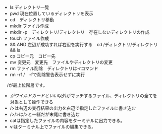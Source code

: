 
- ls ディレクトリ一覧
- pwd 現在位置しているディレクトリを表示
- cd　ディレクトリ移動
- mkdir ファイル作成
- mkdir -p　ディレクトリ/ディレクトリ　存在しないディレクトリの作成
- touch ファイル作成
- && AND 左辺が成功すれば右辺を実行する　cd /ディレクトリ/ディレクトリ && ls
- cp コピー元　コピー先
- mv 変更元　変更先　ファイルやディレクトリの変更
- rm ファイル削除　ディレクトリは-rコマンド
- rm -rf /　-fで削除警告表示せずに実行

　/が最上位階層です。

- *がワイルドカードといい*以外がマッチするファイル、ディレクトリの全てを対象として操作できる
- />は右辺の実行結果の出力を右辺で指定したファイルに書き込む
- />/>は/>と一緒だが末尾に書き込む
- catは指定したファイルの内容をターミナルに出力できる。
- viはターミナル上でファイルの編集できる。
